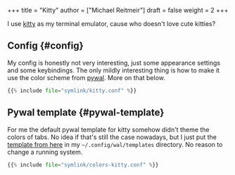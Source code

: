 +++
title = "Kitty"
author = ["Michael Reitmeir"]
draft = false
weight = 2
+++

I use [kitty](https://sw.kovidgoyal.net/kitty/) as my terminal emulator, cause who doesn't love cute kitties?


## Config {#config}

My config is honestly not very interesting, just some appearance settings and some keybindings. The only mildly interesting thing is how to make it use the color scheme from [pywal](https://github.com/dylanaraps/pywal). More on that below.

```python
{{% include file="symlink/kitty.conf" %}}
```


## Pywal template {#pywal-template}

For me the default pywal template for kitty somehow didn't theme the colors of tabs. No idea if that's still the case nowadays, but I just put the [template from here](https://github.com/dylanaraps/pywal/blob/master/pywal/templates/colors-kitty.conf) in my `~/.config/wal/templates` directory. No reason to change a running system.

```python
{{% include file="symlink/colors-kitty.conf" %}}
```
